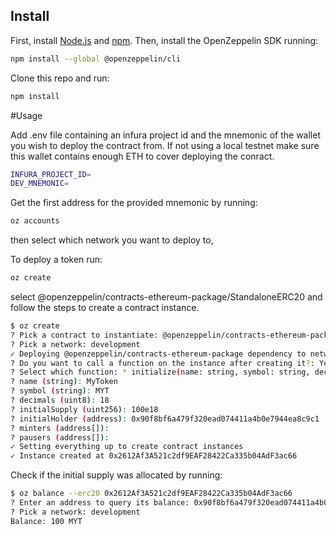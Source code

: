 ## Install

First, install [Node.js](http://nodejs.org/) and [npm](https://npmjs.com/).
Then, install the OpenZeppelin SDK running:

```sh
npm install --global @openzeppelin/cli
```

Clone this repo and run:

```sh
npm install
```

#Usage

Add .env file containing an infura project id and the mnemonic of the wallet you wish to deploy the contract from. If not using a local testnet make sure this wallet contains enough ETH to cover deploying the conract.

```sh
INFURA_PROJECT_ID=
DEV_MNEMONIC=
```

Get the first address for the provided mnemonic by running:

```sh
oz accounts
```

then select which network you want to deploy to,

To deploy a token run:

```sh
oz create
```

select @openzeppelin/contracts-ethereum-package/StandaloneERC20 and follow the steps to create a contract instance. 

```sh
$ oz create
? Pick a contract to instantiate: @openzeppelin/contracts-ethereum-package/StandaloneERC20
? Pick a network: development
✓ Deploying @openzeppelin/contracts-ethereum-package dependency to network
? Do you want to call a function on the instance after creating it?: Yes
? Select which function: * initialize(name: string, symbol: string, decimals: uint8, initialSupply: uint256, initialHolder: address, minters: address[], pausers: address[])
? name (string): MyToken
? symbol (string): MYT
? decimals (uint8): 18
? initialSupply (uint256): 100e18
? initialHolder (address): 0x90f8bf6a479f320ead074411a4b0e7944ea8c9c1
? minters (address[]):
? pausers (address[]):
✓ Setting everything up to create contract instances
✓ Instance created at 0x2612Af3A521c2df9EAF28422Ca335b04AdF3ac66
```

Check if the initial supply was allocated by running:

```sh
$ oz balance --erc20 0x2612Af3A521c2df9EAF28422Ca335b04AdF3ac66
? Enter an address to query its balance: 0x90f8bf6a479f320ead074411a4b0e7944ea8c9c1
? Pick a network: development
Balance: 100 MYT
```
